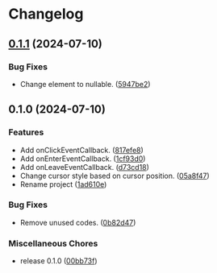 # Changelog

## [0.1.1](https://github.com/ryohidaka/cursor-position-detector/compare/v0.1.0...v0.1.1) (2024-07-10)


### Bug Fixes

* Change element to nullable. ([5947be2](https://github.com/ryohidaka/cursor-position-detector/commit/5947be285b774407530b3362ca83fe6fe2eb6f27))

## 0.1.0 (2024-07-10)


### Features

* Add onClickEventCallback. ([817efe8](https://github.com/ryohidaka/cursor-position-detector/commit/817efe8508ff9fc88bb6059c75081f84789a4bac))
* Add onEnterEventCallback. ([1cf93d0](https://github.com/ryohidaka/cursor-position-detector/commit/1cf93d06338f1106f92af1b9747a01dd350d8618))
* Add onLeaveEventCallback. ([d73cd18](https://github.com/ryohidaka/cursor-position-detector/commit/d73cd18378cb296f42d941509c54b410acdde2bb))
* Change cursor style based on cursor position. ([05a8f47](https://github.com/ryohidaka/cursor-position-detector/commit/05a8f478fe50ce9b85bb8aaf412702b3f550e899))
* Rename project ([1ad610e](https://github.com/ryohidaka/cursor-position-detector/commit/1ad610ebef85fe7ed718aa90aafba8da02fdde3c))


### Bug Fixes

* Remove unused codes. ([0b82d47](https://github.com/ryohidaka/cursor-position-detector/commit/0b82d47eab65d3865ea743bb35e40f41773dfadb))


### Miscellaneous Chores

* release 0.1.0 ([00bb73f](https://github.com/ryohidaka/cursor-position-detector/commit/00bb73fcaba3cd46a48cf1455036a4e2ab22aa6d))
